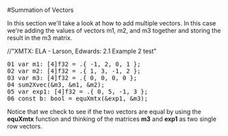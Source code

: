 #Summation of Vectors

In this section we'll take a look at how to add multiple vectors.
In this case we're adding the values of vectors m1, m2, and m3 together and storing the result in the m3 matrix. 

//"XMTX: ELA - Larson, Edwards: 2.1 Example 2 test"
<pre>
01 var m1: [4]f32 = .{ -1, 2, 0, 1 };
02 var m2: [4]f32 = .{ 1, 3, -1, 2 };
03 var m3: [4]f32 = .{ 0, 0, 0, 0 };
04 sum2Xvec(&m3, &m1, &m2);
05 var exp1: [4]f32 = .{ 0, 5, -1, 3 };
06 const b: bool = equXmtx(&exp1, &m3);
</pre>

Notice that we check to see if the two vectors are equal by using the <b>equXmtx</b> function and thinking of the matrices <b>m3</b> and <b>exp1</b> as two single row vectors.